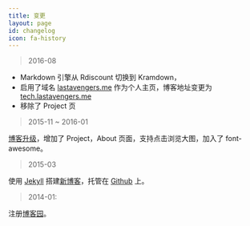 ```yaml
---
title: 变更
layout: page
id: changelog
icon: fa-history
---
```



> 2016-08

- Markdown 引擎从 Rdiscount 切换到 Kramdown，
- 启用了域名 [lastavengers.me](http://lastavengers.me) 作为个人主页，博客地址变更为 [tech.lastavengers.me](http://tech.lastavengers.me)
- 移除了 Project 页


> 2015-11 ~ 2016-01

[博客升级](https://github.com/lastavenger/tech/issues/1)，增加了 Project，About 页面，支持点击浏览大图，加入了 font-awesome。


> 2015-03

使用 [Jekyll](http://jekyllrb.com/) 搭建[新博客](http://lastavenger.github.io)，托管在 [Github](https://github.com) 上。


> 2014-01:

注册[博客园](http://www.cnblogs.com/lastavengers/)。
